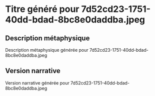 # Titre généré pour 7d52cd23-1751-40dd-bdad-8bc8e0daddba.jpeg

## Description métaphysique
Description métaphysique générée pour 7d52cd23-1751-40dd-bdad-8bc8e0daddba.jpeg

## Version narrative
Version narrative générée pour 7d52cd23-1751-40dd-bdad-8bc8e0daddba.jpeg
